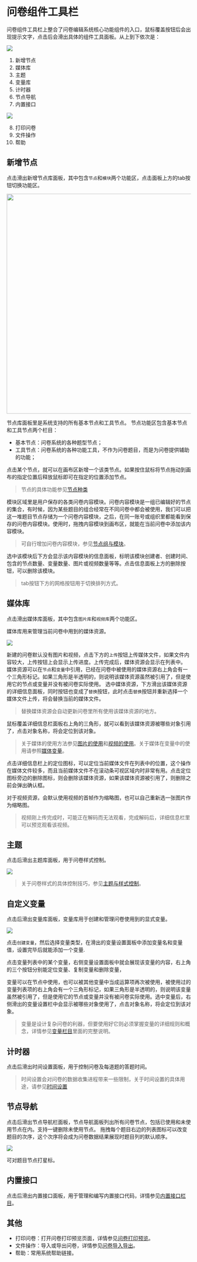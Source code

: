 # 问卷组件工具栏

问卷组件工具栏上整合了问卷编辑系统核心功能组件的入口，鼠标覆盖按钮后会出现提示文字，点击后会滑出具体的组件工具面板。从上到下依次是：

<img src='../../assets/snapshots/layout/toolbar/top.png'>

1. 新增节点
2. 媒体库
3. 主题
4. 变量库
5. 计时器
6. 节点导航
7. 内置接口

<img src='../../assets/snapshots/layout/toolbar/bottom.png'>

8. 打印问卷
9.  文件操作
10. 帮助

## 新增节点
点击滑出新增节点库面板，其中包含`节点`和`模块`两个功能区，点击面板上方的tab按钮切换功能区。

<img src='./images/node-kit.png' height='600'>

节点库面板里是系统支持的所有基本节点和工具节点。
节点功能区包含基本节点和工具节点两个栏目：
+ 基本节点：问卷系统的各种题型节点；
+ 工具节点：问卷系统的各种功能工具，不作为问卷题目，而是为问卷提供辅助的功能；

点击某个节点，就可以在画布区新增一个该类节点。如果按住鼠标将节点拖动到画布的指定位置后释放鼠标即可在指定的位置添加节点。

> 节点的具体功能参见[节点种类](../nodes/concept.md)

模块区域里是用户保存的各类问卷内容模块。问卷内容模块是一组已编辑好的节点的集合，有时候，因为某些题目的组合经常在不同问卷中都会被使用，我们可以把这一堆题目节点存储为一个问卷内容模块，之后，在同一账号或组织里都能看到保存的问卷内容模块。使用时，拖拽内容模块到画布区，就能在当前问卷中添加该内容模块。

> 可自行增加问卷内容模块，参见[节点组与模块](../groups/concept.md)。

选中该模块后下方会显示该内容模块的信息面板，标明该模块创建者、创建时间、包含的节点数量、变量数量、图片或视频数量等等。点击信息面板上方的删除按钮，可以删除该模块。

> tab按钮下方的网格按钮用于切换排列方式。


## 媒体库

点击滑出媒体库面板，其中包含`图片库`和`视频库`两个功能区。

媒体库用来管理当前问卷中用到的媒体资源。

<img src='../../assets/snapshots/kit/assets-cn.jpg'>

新建的问卷默认没有图片和视频，点击下方的`上传`按钮上传媒体文件，如果文件内容较大，上传按钮上会显示上传进度。上传完成后，媒体资源会显示在列表中。
媒体资源可以在`节点`和`变量`中引用，已经在问卷中被使用的媒体资源右上角会有一个三角形标记。如果三角形是半透明的，则说明该媒体资源虽然被引用了，但是使用它的节点或变量并没有被问卷实际使用。
选中媒体资源，下方滑出该媒体资源的详细信息面板，同时按钮也变成了`替换`按钮，此时点击`替换`按钮并重新选择一个媒体文件上传，将会替换当前的媒体文件。
> 替换媒体资源会自动更新问卷里所有使用该媒体资源的地方。

鼠标覆盖详细信息栏面板右上角的三角形，就可以看到该媒体资源被哪些对象引用了，点击对象名称，将会定位到该对象。

> 关于媒体的使用方法参见[图片的使用](../media/image.md)和[视频的使用](../media/video.md)。关于媒体在变量中的使用请参照[媒体变量](../variable/media-type.md)。

点击详细信息栏上的定位图标，可以定位当前媒体文件在列表中的位置，这个操作在媒体文件较多，而且当前媒体文件不在滚动条可视区域内时非常有用。点击定位图标旁边的删除图标，则会删除该媒体资源，如果该媒体资源被引用了，则删除之前会弹出确认框。

对于视频资源，会默认使用视频的首帧作为缩略图，也可以自己重新选一张图片作为缩略图。
> 视频刚上传完成时，可能正在解码而无法观看，完成解码后，详细信息栏里可以预览观看该视频。

## 主题

点击后滑出主题库面板，用于问卷样式控制。

<img src='../../assets/snapshots/kit/theme-cn.jpg'>

> 关于问卷样式的具体控制技巧，参见[主题与样式控制](../theme/concept.md)。


## 自定义变量

点击后滑出变量库面板，变量库用于创建和管理问卷使用到的显式变量。

<img src='../../assets/snapshots/kit/custom-variables-cn.jpg'>

点击`创建变量`，然后选择变量类型，在滑出的变量设置面板中添加变量名和变量值，设置完毕后就能添加一个变量.

点击变量列表中的某个变量，右侧变量设置面板中就会展现该变量的内容，右上角的三个按钮分别能定位变量、复制变量和删除变量，

变量可以在节点中使用，也可以被其他变量中当成运算项再次被使用，被使用过的变量列表项的右上角会有一个三角形标记，如果三角形是半透明的，则说明该变量虽然被引用了，但是使用它的节点或变量并没有被问卷实际使用。选中变量后，右侧滑出的变量设置栏中会显示被哪些对象使用了，点击对象名称，将会定位到该对象。

> 变量是设计复杂问卷的利器，但要使用好它则必须掌握变量的详细规则和概念，详情参见[变量栏目](../variable/concept.md)里面的完整说明。


## 计时器
点击后滑出时间设置面板，用于控制问卷及每道题的答题时间。

> 时间设置会对问卷的数据收集进程带来一些限制，关于时间设置的具体用途，请参见[时间设置](../timing/concept.md)

## 节点导航

点击后滑出节点导航栏面板，节点导航面板列出所有问卷节点，包括已使用和未使用节点在内。支持一键删除未使用节点。
拖拽每个题目右边的列表图标可以改变题目的次序，这个次序将会成为问卷数据结果展现时题目列的默认顺序。

<img src='../../assets/snapshots/kit/navigator-cn.jpg'>

可对题目节点打星标。


## 内置接口

点击后滑出内置接口面板，用于管理和编写内置接口代码，详情参见[内置接口栏目](../embed-api/concept.md)。

## 其他

+ 打印问卷：打开问卷打印预览页面，详情参见[问卷打印预览](../preview/print.md)。
+ 文件操作：导入或导出问卷，详情参见[问卷导入导出](../advance-topic/import-export.md)。
+ 帮助：常用系统帮助链接。

